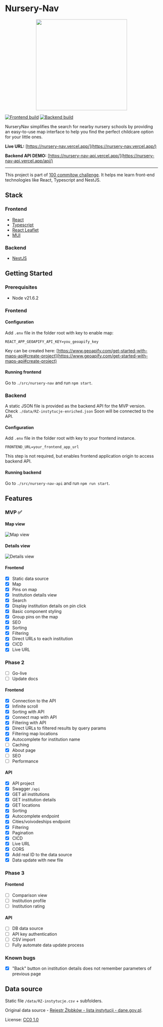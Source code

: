 # Nursery-Nav

<p align="center">
    <img width="300" height="300" src="./img/promo.jpg">
</p>

[![Frontend build](https://github.com/kubawajs/nursery-nav/actions/workflows/frontend.yml/badge.svg?branch=main)](https://github.com/kubawajs/nursery-nav/actions/workflows/frontend.yml)
[![Backend build](https://github.com/kubawajs/nursery-nav/actions/workflows/backend.yml/badge.svg?branch=main)](https://github.com/kubawajs/nursery-nav/actions/workflows/backend.yml)

NurseryNav simplifies the search for nearby nursery schools by providing an easy-to-use map interface to help you find the perfect childcare option for your little ones.

**Live URL:** [https://nursery-nav.vercel.app/](https://nursery-nav.vercel.app/)

**Backend API DEMO:** [https://nursery-nav-api.vercel.app/](https://nursery-nav-api.vercel.app/api/)

---
This project is part of [100 commitow challenge](https://100commitow.pl/). It helps me learn front-end technologies like React, Typescript and NestJS.

## Stack

### Frontend

* [React](https://react.dev/)
* [Typescript](https://www.typescriptlang.org/)
* [React Leaflet](https://react-leaflet.js.org/)
* [MUI](https://mui.com/material-ui/getting-started/)

### Backend

* [NestJS](https://nestjs.com/)

## Getting Started

### Prerequisites

* Node v21.6.2

### Frontend

#### Configuration

Add `.env` file in the folder root with key to enable map:

```
REACT_APP_GEOAPIFY_API_KEY=you_geoapify_key
```

Key can be created here: [https://www.geoapify.com/get-started-with-maps-api#create-project](https://www.geoapify.com/get-started-with-maps-api#create-project)

#### Running frontend

Go to `./src/nursery-nav` and run `npm start`.

### Backend

A static JSON file is provided as the backend API for the MVP version.
Check `./data/RZ-instytucje-enriched.json`
Soon will be connected to the API.

#### Configuration

Add `.env` file in the folder root with key to your frontend instance.

```
FRONTEND_URL=your_frontend_app_url
```

This step is not required, but enables frontend application origin to access backend API.

#### Running backend
Go to `./src/nursery-nav-api` and run `npm run start`.

## Features

### MVP ✅

#### Map view

![Map view](./img/map-view.png)

#### Details view

![Details view](./img/details-view.png)

#### Frontend

* [x] Static data source
* [x] Map
* [x] Pins on map
* [x] Institution details view
* [x] Search
* [x] Display institution details on pin click
* [x] Basic component styling
* [x] Group pins on the map
* [x] SEO
* [x] Sorting
* [x] Filtering
* [x] Direct URLs to each institution
* [x] CICD
* [x] Live URL

### Phase 2

* [ ] Go-live
* [ ] Update docs

#### Frontend

* [x] Connection to the API
* [x] Infinite scroll
* [x] Sorting with API
* [x] Connect map with API
* [x] Filtering with API
* [x] Direct URLs to filtered results by query params
* [x] Filtering map locations
* [x] Autocomplete for institution name
* [ ] Caching
* [x] About page
* [ ] SEO
* [ ] Performance

#### API

* [x] API project
* [x] Swagger `/api`
* [x] GET all institutions
* [x] GET institution details
* [x] GET locations
* [x] Sorting
* [x] Autocomplete endpoint
* [x] Cities/voivodeships endpoint
* [x] Filtering
* [x] Pagination
* [x] CICD
* [x] Live URL
* [x] CORS
* [x] Add real ID to the data source
* [x] Data update with new file

### Phase 3

#### Frontend

* [ ] Comparison view
* [ ] Institution profile
* [ ] Institution rating

#### API

* [ ] DB data source
* [ ] API key authentication
* [ ] CSV import
* [ ] Fully automate data update process

### Known bugs

* [x] "Back" button on institution details does not remember parameters of previous page

## Data source

Static file `/data/RZ-instytucje.csv` + subfolders.

Original data source - [Rejestr Żłobków - lista instytucji - dane.gov.pl](https://dane.gov.pl/pl/dataset/2106,rejestr-zobkow-lista-instytucji/resource/56682,rejestr-zobkow-lista-instytucji/table).

License: [CC0 1.0](https://creativecommons.org/publicdomain/zero/1.0/legalcode.pl)